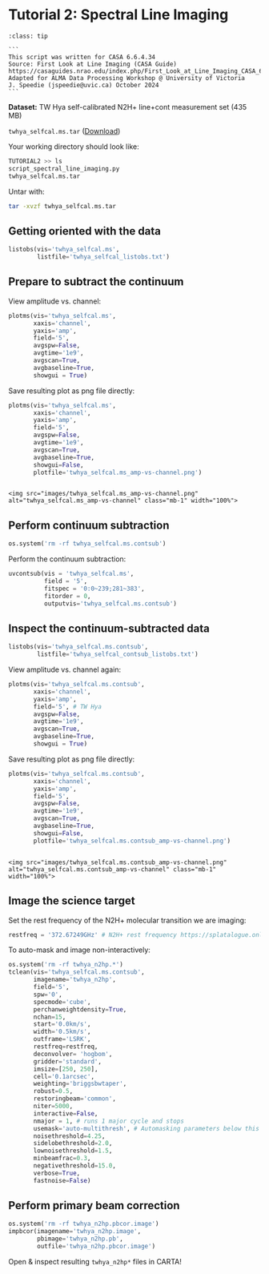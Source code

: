 # Tutorial 2: Spectral Line Imaging

`````{admonition} [Link to Script](./scripts/script_spectral_line_imaging.py)
:class: tip

```
This script was written for CASA 6.6.4.34
Source: First Look at Line Imaging (CASA Guide)
https://casaguides.nrao.edu/index.php/First_Look_at_Line_Imaging_CASA_6.5.4
Adapted for ALMA Data Processing Workshop @ University of Victoria
J. Speedie (jspeedie@uvic.ca) October 2024
```

`````

**Dataset:** TW Hya self-calibrated N2H+ line+cont measurement set (435 MB)

``twhya_selfcal.ms.tar`` (<a href="https://bulk.cv.nrao.edu/almadata/public/ALMA_firstlooks/twhya_selfcal.ms.tar" target="_blank">Download</a>)

Your working directory should look like:

```bash
TUTORIAL2 >> ls
script_spectral_line_imaging.py
twhya_selfcal.ms.tar
```

Untar with:

```bash
tar -xvzf twhya_selfcal.ms.tar
```


## Getting oriented with the data

```python
listobs(vis='twhya_selfcal.ms',
        listfile='twhya_selfcal_listobs.txt')
```

## Prepare to subtract the continuum

View amplitude vs. channel:

```python
plotms(vis='twhya_selfcal.ms',
       xaxis='channel',
       yaxis='amp',
       field='5',
       avgspw=False,
       avgtime='1e9',
       avgscan=True,
       avgbaseline=True,
       showgui = True)
```

Save resulting plot as png file directly:

```python
plotms(vis='twhya_selfcal.ms',
       xaxis='channel',
       yaxis='amp',
       field='5',
       avgspw=False,
       avgtime='1e9',
       avgscan=True,
       avgbaseline=True,
       showgui=False,
       plotfile='twhya_selfcal.ms_amp-vs-channel.png')
```

````{card}

<img src="images/twhya_selfcal.ms_amp-vs-channel.png" alt="twhya_selfcal.ms_amp-vs-channel" class="mb-1" width="100%">

````

## Perform continuum subtraction


```python
os.system('rm -rf twhya_selfcal.ms.contsub')
```

Perform the continuum subtraction:

```python
uvcontsub(vis = 'twhya_selfcal.ms',
          field = '5',
          fitspec = '0:0~239;281~383',
          fitorder = 0,
          outputvis='twhya_selfcal.ms.contsub')
```

## Inspect the continuum-subtracted data

```python
listobs(vis='twhya_selfcal.ms.contsub',
        listfile='twhya_selfcal_contsub_listobs.txt')
```

View amplitude vs. channel again:

```python
plotms(vis='twhya_selfcal.ms.contsub',
       xaxis='channel',
       yaxis='amp',
       field='5', # TW Hya
       avgspw=False,
       avgtime='1e9',
       avgscan=True,
       avgbaseline=True,
       showgui = True)
```

Save resulting plot as png file directly:

```python
plotms(vis='twhya_selfcal.ms.contsub',
       xaxis='channel',
       yaxis='amp',
       field='5',
       avgspw=False,
       avgtime='1e9',
       avgscan=True,
       avgbaseline=True,
       showgui=False,
       plotfile='twhya_selfcal.ms.contsub_amp-vs-channel.png')
```

````{card}

<img src="images/twhya_selfcal.ms.contsub_amp-vs-channel.png" alt="twhya_selfcal.ms.contsub_amp-vs-channel" class="mb-1" width="100%">

````

## Image the science target

Set the rest frequency of the N2H+ molecular transition we are imaging:

```python
restfreq = '372.67249GHz' # N2H+ rest frequency https://splatalogue.online/#/basic
```

To auto-mask and image non-interactively:

```python
os.system('rm -rf twhya_n2hp.*')
tclean(vis='twhya_selfcal.ms.contsub',
       imagename='twhya_n2hp',
       field='5',
       spw='0',
       specmode='cube',
       perchanweightdensity=True,
       nchan=15,
       start='0.0km/s',
       width='0.5km/s',
       outframe='LSRK',
       restfreq=restfreq,
       deconvolver= 'hogbom',
       gridder='standard',
       imsize=[250, 250],
       cell='0.1arcsec',
       weighting='briggsbwtaper',
       robust=0.5,
       restoringbeam='common',
       niter=5000,
       interactive=False,
       nmajor = 1, # runs 1 major cycle and stops
       usemask='auto-multithresh', # Automasking parameters below this line
       noisethreshold=4.25,
       sidelobethreshold=2.0,
       lownoisethreshold=1.5,
       minbeamfrac=0.3,
       negativethreshold=15.0,
       verbose=True,
       fastnoise=False)
```

## Perform primary beam correction

```python
os.system('rm -rf twhya_n2hp.pbcor.image')
impbcor(imagename='twhya_n2hp.image',
        pbimage='twhya_n2hp.pb',
        outfile='twhya_n2hp.pbcor.image')
```

Open & inspect resulting ``twhya_n2hp*`` files in CARTA!
